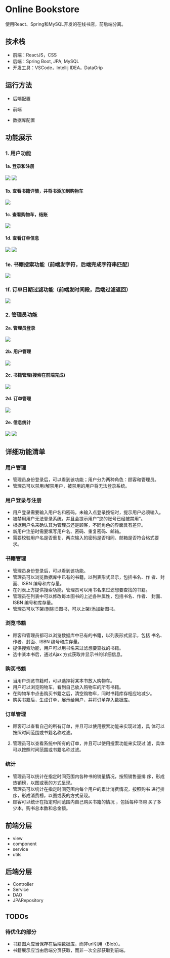 # Online Bookstore

使用React、Spring和MySQL开发的在线书店，前后端分离。

## 技术栈
* 前端：ReactJS，CSS
* 后端：Spring Boot, JPA, MySQL
* 开发工具：VSCode，Intellij IDEA，DataGrip

## 运行方法
* 后端配置

* 前端

* 数据库配置

## 功能展示
### 1. 用户功能
#### 1a. 登录和注册
![](./figures/login.gif)
![](./figures/register.gif)
#### 1b. 查看书籍详情，并将书添加到购物车
![](./figures/add2Cart.gif)
#### 1c. 查看购物车，结账
![](./figures/payCart.gif)
#### 1d. 查看订单信息
![](./figures/userOrder.jpg)
![](./figures/userOrderStat.jpg)
### 1e. 书籍搜索功能（前端发字符，后端完成字符串匹配）
![](./figures/bookSearch.gif)
### 1f. 订单日期过滤功能（前端发时间段，后端过滤返回）
![](./figures/orderDateFilter.gif)
### 2. 管理员功能
#### 2a. 管理员登录
![](./figures/adminLogin.gif)
#### 2b. 用户管理
![](./figures/adminUser.gif)
#### 2c. 书籍管理(搜索在前端完成)
![](./figures/adminBookModify.gif)
#### 2d. 订单管理
![](./figures/adminOrder.jpg)
#### 2e. 信息统计
![](./figures/adminStat1.jpg)
![](./figures/adminStat2.jpg)

## 详细功能清单
### 用户管理
* 管理员身份登录后，可以看到该功能；用户分为两种角色：顾客和管理员。
* 管理员可以禁用/解禁用户，被禁用的用户将无法登录系统。  
### 用户登录与注册
* 用户登录需要输入用户名和密码，未输入点登录按钮时，提示用户必须输入。
* 被禁用用户无法登录系统，并且会提示用户“您的账号已经被禁用”。
* 根据用户名来确认其为管理员还是顾客，不同角色的界面具有差异。
* 新用户注册时需要填写用户名、密码、重复密码、邮箱。
* 需要校验用户名是否重复、两次输入的密码是否相同、邮箱是否符合格式要求。
### 书籍管理
* 管理员身份登录后，可以看到该功能。
* 管理员可以浏览数据库中已有的书籍，以列表形式显示，包括书名、作
者、封面、ISBN 编号和库存量。
* 在列表上方提供搜索功能，管理员可以用书名来过滤想要查找的书籍。
* 管理员在列表中可以修改每本图书的上述各种属性，包括书名、作者、
封面、ISBN 编号和库存量。
* 管理员可以下架/删除旧图书，可以上架/添加新图书。
### 浏览书籍
* 顾客和管理员都可以浏览数据库中已有的书籍，以列表形式显示，包括
书名、作者、封面、ISBN 编号和库存量。
* 提供搜索功能，用户可以用书名来过滤想要查找的书籍。
* 选中某本书后，通过Ajax 方式获取并显示书的详细信息。
### 购买书籍
* 当用户浏览书籍时，可以选择将某本书放入购物车。
* 用户可以浏览购物车，看到自己放入购物车的所有书籍。
* 在购物车中点击购买书籍之后，清空购物车，同时书籍库存相应地减少。
* 购买书籍后，生成订单，展示给用户，并将订单存入数据库。
### 订单管理
* 顾客可以查看自己的所有订单，并且可以使用搜索功能来实现过滤，具
体可以按照时间范围或书籍名称过滤。
2) 管理员可以查看系统中所有的订单，并且可以使用搜索功能来实现过
滤，具体可以按照时间范围或书籍名称过滤。
### 统计
* 管理员可以统计在指定时间范围内各种书的销量情况，按照销售量排
序，形成热销榜，以图或表的方式呈现。
* 管理员可以统计在指定时间范围内每个用户的累计消费情况，按照购书
进行排序，形成消费榜，以图或表的方式呈现。
* 顾客可以统计在指定时间范围内自己购买书籍的情况 ，包括每种书购
买了多少本，购书总本数和总金额。


## 前端分层
* view
* component
* service
* utils

## 后端分层
* Controller
* Service
* DAO
* JPARepository

## TODOs

### 待优化的部分
* 书籍图片应当保存在后端数据库，而非url引用（Blob）。
* 书籍展示应当由后端分页获取，而非一次全部获取到前端。